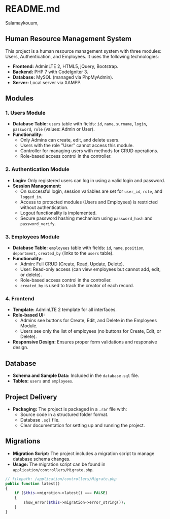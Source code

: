 # README.md

Salamaykouum,

## Human Resource Management System

This project is a human resource management system with three modules: Users, Authentication, and Employees. It uses the following technologies:

- **Frontend:** AdminLTE 2, HTML5, jQuery, Bootstrap.
- **Backend:** PHP 7 with CodeIgniter 3.
- **Database:** MySQL (managed via PhpMyAdmin).
- **Server:** Local server via XAMPP.

## Modules

### 1. Users Module
- **Database Table:** `users` table with fields: `id`, `name`, `surname`, `login`, `password`, `role` (values: Admin or User).
- **Functionality:**
  - Only Admins can create, edit, and delete users.
  - Users with the role "User" cannot access this module.
  - Controller for managing users with methods for CRUD operations.
  - Role-based access control in the controller.

### 2. Authentication Module
- **Login:** Only registered users can log in using a valid login and password.
- **Session Management:**
  - On successful login, session variables are set for `user_id`, `role`, and `logged_in`.
  - Access to protected modules (Users and Employees) is restricted without authentication.
  - Logout functionality is implemented.
  - Secure password hashing mechanism using `password_hash` and `password_verify`.

### 3. Employees Module
- **Database Table:** `employees` table with fields: `id`, `name`, `position`, `department`, `created_by` (links to the `users` table).
- **Functionality:**
  - Admin: Full CRUD (Create, Read, Update, Delete).
  - User: Read-only access (can view employees but cannot add, edit, or delete).
  - Role-based access control in the controller.
  - `created_by` is used to track the creator of each record.

### 4. Frontend
- **Template:** AdminLTE 2 template for all interfaces.
- **Role-based UI:**
  - Admins see buttons for Create, Edit, and Delete in the Employees Module.
  - Users see only the list of employees (no buttons for Create, Edit, or Delete).
- **Responsive Design:** Ensures proper form validations and responsive design.

## Database
- **Schema and Sample Data:** Included in the `database.sql` file.
- **Tables:** `users` and `employees`.

## Project Delivery
- **Packaging:** The project is packaged in a `.rar` file with:
  - Source code in a structured folder format.
  - Database `.sql` file.
  - Clear documentation for setting up and running the project.

## Migrations
- **Migration Script:** The project includes a migration script to manage database schema changes.
- **Usage:** The migration script can be found in `application/controllers/Migrate.php`.

```php
// filepath: /application/controllers/Migrate.php
public function latest()
{
    if ($this->migration->latest() === FALSE)
    {
        show_error($this->migration->error_string());
    }
}